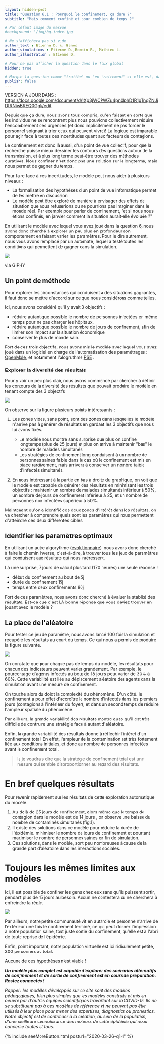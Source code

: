 ```yaml
---
layout: hidden-post
title: "Question 6.1 : Pourquoi le confinement, ça dure ?"
subtitle: "Mais comment confiné et pour combien de temps ?"

# Par défaut image du masque
#background: '/img/bg-index.jpg'

# Ne s'affichera pas si vide
author_text : Etienne D. A. Banos
author_simulations : Etienne D.,Romain R., Mathieu L.
author_illustration : Etienne D.

# Pour ne pas afficher la question dans le flux global
hidden: true

# Marque la question comme "traitée" ou "en traitement" si elle est, dans cet ordre, publiée ou non
publish: false
---
```

VERSION A JOUR DANS : https://docs.google.com/document/d/1Xp3jWCPWZu4pn0lphD1R1gTnqZNJiDtRNiwBREQ0Ggk/edit

Depuis que ça dure, nous avons tous compris, qu'en faisant en sorte que les individus ne se rencontrent plus nous pouvions collectivement réduire l'encombrement des urgences (et donc implicitement ne pas forcer le personnel soignant à trier ceux qui peuvent vivre)! La logique est imparable pour agir face à toutes ces incertitudes quant aux facteurs de contagions.

Le confinement est donc là aussi, d'un point de vue collectif, pour que la recherche puisse mieux dessiner les contours des questions autour de la transmission, et à plus long terme peut-être trouver des méthodes curatives. Nous confiner n'est donc pas une solution sur le longterme, mais nous permet de gagner du temps.

Pour faire face à ces incertitudes, le modèle peut nous aider à plusieurs niveaux :

* La formalisation des hypothèses d'un point de vue informatique permet de les mettre en discussion
* Le modèle peut être exploré de manière à envisager des effets de situation que nous refuserions ou ne pourrions pas imaginer dans le monde réel. Par exemple pour parler de confinement, "et si nous nous étions confinés, en janvier comment la situation aurait-elle évoluée ?"

En utilisant le modèle avec lequel vous avez joué dans la question 6, nous avons donc cherché à explorer un peu plus en profondeur son comportement en faisant varier les paramètres. Pour le dire autrement, nous vous avons remplacé par un automate, lequel a testé toutes les conditions qui permettent de gagner dans la simulation.

<img src="https://giphy.com/embed/pIMlKqgdZgvo4" class="full-size">

via GIPHY

## Un point de méthode

Pour explorer les circonstances qui conduisent à des situations gagnantes, il faut donc se mettre d'accord sur ce que nous considérons comme telles.

Ici, nous avons considéré qu'il y avait 3 objectifs :

* réduire autant que possible le nombre de personnes infectées en même temps pour ne pas charger les hôpitaux.
* réduire autant que possible le nombre de jours de confinement, afin de limiter son impact sur la situation économique
* conserver le plus de monde sain.

Fort de ces trois objectifs, nous avons mis le modèle avec lequel vous avez joué dans un logiciel en charge de l'automatisation des paramétrages : [OpenMole](https://openmole.org), et notamment l'alogruthme [PSE](https://openmole.org/PSE.html) .

### Explorer la diversité des résultats

Pour y voir un peu plus clair, nous avons commencé par chercher à définir les contours de la diversité des résultats que pouvait produire le modèle en tenant compte des 3 objectifs

<img src="/img/posts/Q6-A1-PSE.png" class="full-size">

On observe sur la figure plusieurs points intéressants :
1. Les zones vides, sans point, sont des zones dans lesquelles le modèle n'arrive pas à générer de résultats en gardant les 3 objectifs que nous lui avons fixés.

    * Le modèle nous montre sans surprise que plus on confine longtemps (plus de 25 jours) et plus on arrive à maintenir "bas" le nombre de malades simultanés.
    * Les stratégies de confinement long conduisent à un nombre de personnes saines faible dans le cas où le confinement est mis en place tardivement, mais arrivent à conserver un nombre faible d'infectés simultanés.

 2. En  nous intéressant à la partie en bas à droite du graphique, on voit que le modèle est capable de générer des résultats en minimisant les trois objectifs : maintenir un nombre de malades simultanés inférieur à 50%, un nombre de jours de confinement inférieur à 25, et un nombre de personnes non infectées supérieur à 50%.

Maintenant qu'on a identifié ces deux zones d'intérêt dans les résultats, on va chercher à comprendre quels sont les paramètres qui nous permettent d'atteindre ces deux différentes cibles.

## Identifier les paramètres optimaux

En utilisant un autre algorythme ([évolutionnaire](https://openmole.org/OSE.html)), nous avons donc cherché à faire le chemin inverse, c'est-à-dire, à trouver tous les jeux de paramètres qui conduisent aux résultats qui nous intéressent.

Là une surprise, 7 jours de calcul plus tard (170 heures) une seule réponse !

* début du confinement au bout de 5j
* durée du confinement 15j
* temps entre deux confinements 80j

Fort de ces paramètres, nous avons donc cherché à évaluer la stablité des résultats. Est-ce que c'est LA bonne réponse que vous deviez trouver en jouant avec le modèle ?

## La place de l'aléatoire

Pour tester ce jeu de paramètre, nous avons lancé 100 fois la simulation et récupéré les résultats au court du temps. Ce qui nous a permis de produire la figure suivante.

<img src="/img/posts/Q6-A1-BS.png" class="full-size">

On constate que pour chaque pas de temps du modèle, les résultats pour chacun des indicateurs peuvent varier grandement. Par exemple, le pourcentage d'agents infectés au bout de 18 jours peut varier de 30% à 60%. Cette variabilité est liée au déplacement aléatoire des agents dans la simulation avant une mesure de confinement.

On touche alors du doigt la complexité du phénomène. D'un côté, le confinement a pour effet d'accroître le nombre d'infectés dans les premiers jours (contagions à l'intérieur du foyer), et dans un second temps de réduire l'ampleur spatiale du phénomène.

Par ailleurs, la grande variabilité des résultats montre aussi qu'il est très difficile de contruire une stratégie face à autant d'aléatoire.

Enfin, la grande variabilité des résultats donne à réflechir l'intéret d'un confinement total. En effet, l'ampleur de la contamination est très fortement liée aux conditions initiales, et donc au nombre de personnes infectées avant le confinement total.

> la je voudrais dire que la stratégie de confinement total est une mesure qui semble disproportionner au regard des résultats.

# En bref quelques résultats

Pour revenir rapidement sur les résultats de cette exploration automatique du modèle.

1. Au-delà de 25 jours de confinement, alors même que le temps de contagion dans le modèle est de 14 jours , on observe une baisse du nombre de contaminés simultanés (fig.1).
2. Il existe des solutions dans ce modèle pour réduire la durée de l'épidémie, minimiser le nombre de jours de confinement et pourtant maximiser le nombre de personnes saines en fin de simulation.
3. Ces solutions, dans le modèle, sont peu nombreuses à cause de la grande part d'aléatoire dans les interactions sociales.

# Toujours les mêmes limites aux modèles

Ici, il est possible de confiner les gens chez eux sans qu’ils puissent sortir, pendant plus de 15 jours au besoin. Aucun ne contestera ou ne cherchera à enfreindre la règle.

<img src="/img/posts/Q6_2.jpg" class="full-size">

Par ailleurs, notre petite communauté vit en autarcie et personne n’arrive de l’extérieur une fois le confinement terminé, ce qui peut donner l’impression à notre population saine, tout juste sortie du confinement, qu’elle est à l‘abri de toute reprise de l’épidémie.

Enfin, point important, notre population virtuelle est ici ridiculement petite, 200 personnes au total.

Aucune de ces hypothèses n’est viable !

***Un modèle plus complet est capable d’explorer des scénarios alternatifs de confinement et de sortie de confinement est en cours de préparation. Restez connectés !***

*Rappel : les modèles développés sur ce site sont des modèles pédagogiques, bien plus simples que les modèles construits et mis en oeuvre par d'autres équipes scientifiques travaillant sur la COVID-19. Ils ne se substituent pas à ces modèles de référence et ne peuvent pas être utilisés à leur place pour mener des expertises, diagnostics ou pronostics. Notre objectif est de contribuer à la création, au sein de la population, d'une meilleure connaissance des moteurs de cette épidémie qui nous concerne toutes et tous.*

{% include seeMoreButton.html posturl="2020-03-26-q1-1" %}
